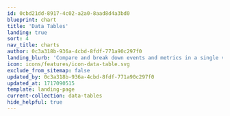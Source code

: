 ```yaml
---
id: 0cbd21dd-8917-4c02-a2a0-8aad8d4a3bd0
blueprint: chart
title: 'Data Tables'
landing: true
sort: 4
nav_title: charts
author: 0c3a318b-936a-4cbd-8fdf-771a90c297f0
landing_blurb: 'Compare and break down events and metrics in a single view'
icon: icons/features/icon-data-table.svg
exclude_from_sitemap: false
updated_by: 0c3a318b-936a-4cbd-8fdf-771a90c297f0
updated_at: 1717090515
template: landing-page
current-collection: data-tables
hide_helpful: true
---
```

